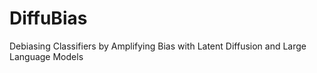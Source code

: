 # DiffuBias
Debiasing Classifiers by Amplifying Bias with Latent Diffusion and Large Language Models
